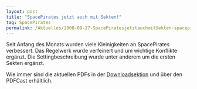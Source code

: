 ```yaml
---
layout: post
title: "SpacePirates jetzt auch mit Sekten!"
tag: SpacePirates
permalink: /Aktuelles/2008-09-27-SpacePiratesjetztauchmitSekten-spacepirates
---
```


Seit Anfang des Monats wurden viele Kleinigkeiten an SpacePirates verbessert. Das Regelwerk wurde verfeinert und um wichtige Konflikte ergänzt. Die Settingbeschreibung wurde unter anderem um die ersten Sekten ergänzt.

Wie immer sind die aktuellen PDFs in der [Downloadsektion](https://spacepirates.jcgames.de/Publikationen/) und über den PDFCast erhältlich.


